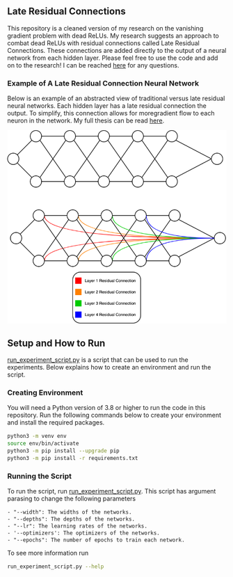 ## Late Residual Connections

This repository is a cleaned version of my research on the vanishing gradient problem with dead ReLUs. My research suggests an approach to combat dead ReLUs with residual connections called Late Residual Connections. These connections are added directly to the output of a neural network from each hidden layer. Please feel free to use the code and add on to the research! I can be reached [here](mailto:matthew.f.ernst@gmail.com) for any questions.

### Example of A Late Residual Connection Neural Network

Below is an example of an abstracted view of traditional versus late residual neural networks. Each hidden layer has a late residual connection the output. To simplify, this connection allows for moregradient flow to each neuron in the network. My full thesis can be read [here](thesis.pdf).

![late-residual](Images/lrn.png)


## Setup and How to Run

[run_experiment_script.py](Code/run_experiment_script.py) is a script that can be used to run the experiments.
Below explains how to create an environment and run the script.

### Creating Environment

You will need a Python version of 3.8 or higher to run the code in this repository. Run the following commands below to create your environment and install the required packages.

```bash
python3 -m venv env
source env/bin/activate
python3 -m pip install --upgrade pip
python3 -m pip install -r requirements.txt
```


### Running the Script

To run the script, run [run_experiment_script.py](Code/run_experiment_script.py). This script has argument parasing to change the following parameters
    
    - "--width": The widths of the networks.
    - "--depths": The depths of the networks.
    - "--lr": The learning rates of the networks.
    - '--optimizers': The optimizers of the networks.
    - "--epochs": The number of epochs to train each network.

To see more information run 
```bash 
run_experiment_script.py --help
```



